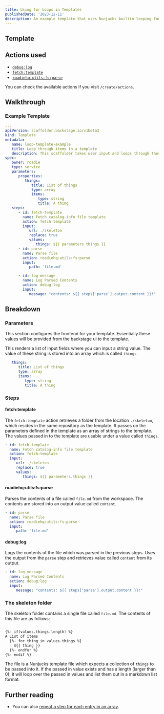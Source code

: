 ```yaml
---
title: Using for Loops in Templates
publishedDate: '2023-12-11'
description: An example template that uses Nunjucks builtin looping functionality
---
```


## Template

## Actions used

- [`debug:log`](https://github.com/backstage/backstage/blob/54b9f073d13d878fce652c9ec8b8cdfc5fd85c6a/plugins/scaffolder-backend/src/scaffolder/actions/builtin/debug/log.ts)
- [`fetch:template`](https://github.com/backstage/backstage/blob/54b9f073d13d878fce652c9ec8b8cdfc5fd85c6a/plugins/scaffolder-backend/src/scaffolder/actions/builtin/fetch/template.ts)
- [`roadiehq:utils:fs:parse`](https://github.com/RoadieHQ/roadie-backstage-plugins/blob/main/plugins/scaffolder-actions/scaffolder-backend-module-utils/src/actions/fs/parseFile.ts)

You can check the available actions if you visit `/create/actions`.

## Walkthrough

### Example Template

```yaml
---
apiVersion: scaffolder.backstage.io/v1beta3
kind: Template
metadata:
   name: loop-template-example
   title: Loop through items in a template
   description: This scaffolder takes user input and loops through those into a template file.
spec:
   owner: roadie
   type: service
   parameters:
      properties:
         things:
            title: List of things
            type: array
            items:
               type: string
               title: A thing
   steps:
      - id: fetch-template
        name: Fetch catalog-info file template
        action: fetch:template
        input:
           url: ./skeleton
           replace: true
           values:
              things: ${{ parameters.things }}
      - id: parse
        name: Parse file
        action: roadiehq:utils:fs:parse
        input:
           path: 'file.md'

      - id: log-message
        name: Log Parsed Contents
        action: debug:log
        input:
           message: "contents: ${{ steps['parse'].output.content }}!"
```

## Breakdown

### Parameters

This section configures the frontend for your template. Essentially these values will be provided from the backstage ui to the template.

This renders a list of input fields where you can input a string value. The value of these string is stored into an array which is called `things`

```yaml
   things:
      title: List of things
      type: array
      items:
         type: string
         title: A thing
```

### Steps

#### fetch:template

The `fetch:template` action retrieves a folder from the location `./skeleton`, which resides in the same repository as the template. It passes on the parameters defined in the template as an array of strings to the template. The values passed in to the template are usable under a value called `things`. 

```yaml
- id: fetch-template
  name: Fetch catalog-info file template
  action: fetch:template
  input:
     url: ./skeleton
     replace: true
     values:
        things: ${{ parameters.things }}
```

#### roadiehq:utils:fs:parse

Parses the contents of a file called `file.md` from the workspace. The contents are stored into an output value called `content`. 

```yaml
- id: parse
  name: Parse file
  action: roadiehq:utils:fs:parse
  input:
     path: 'file.md'
```

#### debug:log

Logs the contents of the file which was parsed in the previous steps. Uses the output from the `parse` step and retrieves value called `content` from its output.

```yaml
- id: log-message
  name: Log Parsed Contents
  action: debug:log
  input:
     message: "contents: ${{ steps['parse'].output.content }}!"
```

### The skeleton folder

The skeleton folder contains a single file called `file.md`. The contents of this file are as follows:
```md

{%- if(values.things.length) %}
A List of items
  {%- for thing in values.things %}
  - ${{ thing }}
  {%- endfor %}
{%- endif %}

```

The file is a Nunjucks template file which expects a collection of `things` to be passed into it. If the passed in value exists and has a length (larger than 0), it will loop over the passed in values and list them out in a markdown list format.

## Further reading

- You can also [repeat a step for each entry in an array](/docs/scaffolder/loops-in-steps/).
